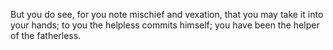 But you do see, for you note mischief and vexation, that you may take it into your hands; to you the helpless commits himself; you have been the helper of the fatherless.
